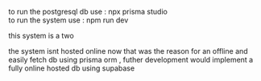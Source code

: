 to run the postgresql db use :  npx prisma studio   
to run the system use : npm run dev 
 
 this system is a two 

 
 the system isnt hosted online now that was the reason for an offline and easily fetch db using prisma orm , futher development would implement a fully online hosted db using supabase 

